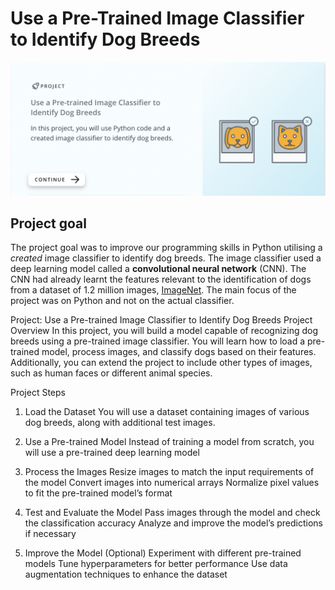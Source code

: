 # Use a Pre-Trained Image Classifier to Identify Dog Breeds
![This is an image taken from the Udacity website](images/udacity_project.png)

>
## Project goal
The project goal was to improve our programming skills in Python utilising a *created* image classifier to identify dog breeds. The image classifier used a deep learning model called a **convolutional neural network** (CNN). The CNN had already learnt the features relevant to the identification of dogs from a dataset of 1.2 million images, [ImageNet](https://image-net.org/). The main focus of the project was on Python and not on the actual classifier.

Project: Use a Pre-trained Image Classifier to Identify Dog Breeds
Project Overview
In this project, you will build a model capable of recognizing dog breeds using a pre-trained image classifier. You will learn how to load a pre-trained model, process images, and classify dogs based on their features. Additionally, you can extend the project to include other types of images, such as human faces or different animal species.

Project Steps
1. Load the Dataset
You will use a dataset containing images of various dog breeds, along with additional test images.

2. Use a Pre-trained Model
Instead of training a model from scratch, you will use a pre-trained deep learning model

3. Process the Images
Resize images to match the input requirements of the model
Convert images into numerical arrays
Normalize pixel values to fit the pre-trained model’s format
4. Test and Evaluate the Model
Pass images through the model and check the classification accuracy
Analyze and improve the model’s predictions if necessary
5. Improve the Model (Optional)
Experiment with different pre-trained models
Tune hyperparameters for better performance
Use data augmentation techniques to enhance the dataset
